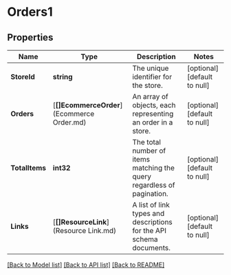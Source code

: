 # Orders1

## Properties
Name | Type | Description | Notes
------------ | ------------- | ------------- | -------------
**StoreId** | **string** | The unique identifier for the store. | [optional] [default to null]
**Orders** | [**[]EcommerceOrder**](Ecommerce Order.md) | An array of objects, each representing an order in a store. | [optional] [default to null]
**TotalItems** | **int32** | The total number of items matching the query regardless of pagination. | [optional] [default to null]
**Links** | [**[]ResourceLink**](Resource Link.md) | A list of link types and descriptions for the API schema documents. | [optional] [default to null]

[[Back to Model list]](../README.md#documentation-for-models) [[Back to API list]](../README.md#documentation-for-api-endpoints) [[Back to README]](../README.md)


